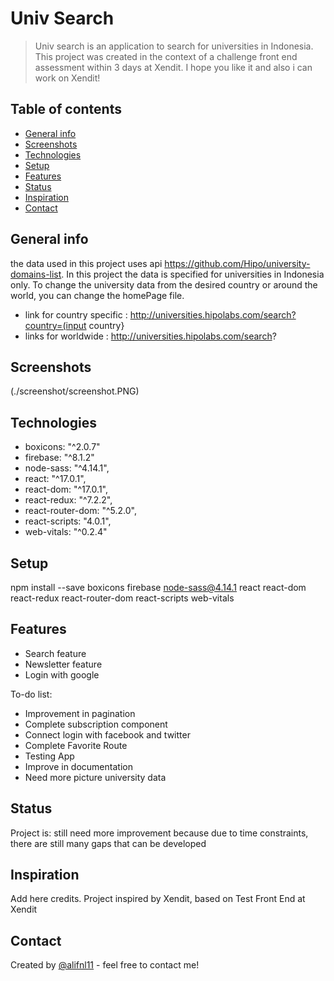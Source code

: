 # Univ Search
> Univ search is an application to search for universities in Indonesia. This project was created in the context of a challenge front end assessment within 3 days at Xendit. I hope you like it and also i can work on Xendit!

## Table of contents
* [General info](#general-info)
* [Screenshots](#screenshots)
* [Technologies](#technologies)
* [Setup](#setup)
* [Features](#features)
* [Status](#status)
* [Inspiration](#inspiration)
* [Contact](#contact)

## General info
the data used in this project uses api https://github.com/Hipo/university-domains-list. In this project the data is specified for universities in Indonesia only. To change the university data from the desired country or around the world, you can change the homePage file.

* link for country specific : http://universities.hipolabs.com/search?country=(input country}
* links for worldwide : http://universities.hipolabs.com/search?

## Screenshots
(./screenshot/screenshot.PNG)

## Technologies
* boxicons: "^2.0.7"
* firebase: "^8.1.2"
* node-sass: "^4.14.1",
* react: "^17.0.1",
* react-dom: "^17.0.1",
* react-redux: "^7.2.2",
* react-router-dom: "^5.2.0",
* react-scripts: "4.0.1",
* web-vitals: "^0.2.4"

## Setup
npm install --save boxicons firebase node-sass@4.14.1 react react-dom react-redux react-router-dom react-scripts web-vitals


## Features
* Search feature
* Newsletter feature
* Login with google

To-do list:
* Improvement in pagination
* Complete subscription component
* Connect login with facebook and twitter
* Complete Favorite Route
* Testing App
* Improve in documentation
* Need more picture university data

## Status
Project is: still need more improvement because due to time constraints, there are still many gaps that can be developed

## Inspiration
Add here credits. Project inspired by Xendit, based on Test Front End at Xendit

## Contact
Created by [@alifnl11](www.instagram.com/alifnl) - feel free to contact me!